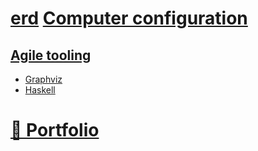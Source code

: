 # [erd](https://github.com/BurntSushi/erd) [Computer configuration](https://wikipedia.org/wiki/Computer_configuration)

## [Agile tooling](https://wikipedia.org/wiki/Agile_tooling)

* [Graphviz](http://graphviz.org)
* [Haskell](https://github.com/noud/haskell-config#haskell-computer-language)

# [📁 Portfolio](https://github.com/noud/portfolio#portfolio-repositories-index)